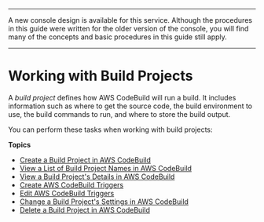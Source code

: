 --------

A new console design is available for this service\. Although the procedures in this guide were written for the older version of the console, you will find many of the concepts and basic procedures in this guide still apply\.

--------

# Working with Build Projects<a name="working-with-build-projects"></a>

A *build project* defines how AWS CodeBuild will run a build\. It includes information such as where to get the source code, the build environment to use, the build commands to run, and where to store the build output\.

You can perform these tasks when working with build projects:

**Topics**
+ [Create a Build Project in AWS CodeBuild](create-project.md)
+ [View a List of Build Project Names in AWS CodeBuild](view-project-list.md)
+ [View a Build Project's Details in AWS CodeBuild](view-project-details.md)
+ [Create AWS CodeBuild Triggers](trigger-create.md)
+ [Edit AWS CodeBuild Triggers](triggers-edit.md)
+ [Change a Build Project's Settings in AWS CodeBuild](change-project.md)
+ [Delete a Build Project in AWS CodeBuild](delete-project.md)